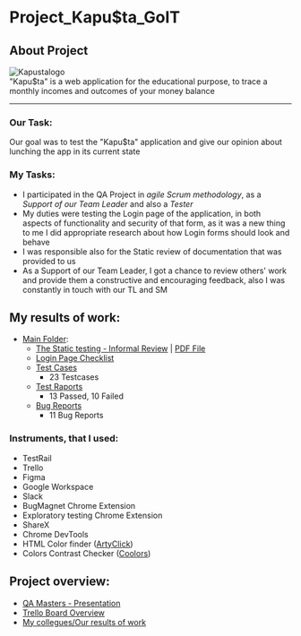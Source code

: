 # Project_Kapu$ta_GoIT

## About Project

![Kapustalogo](https://github.com/MioLuczak/Project_Kapusta/assets/150384855/c420afc7-27f8-462c-88a7-1d0e2e2ae520) <br>
"Kapu$ta" is a web application for the educational purpose, to trace a monthly incomes and outcomes of your money balance

---

### Our Task:

Our goal was to test the "Kapu$ta" application and give our opinion about lunching the app in its current state

### My Tasks:

- I participated in the QA Project in *agile Scrum methodology*, as a *Support of our Team Leader* and also a *Tester*
- My duties were testing the Login page of the application, in both aspects of functionality and security of that form, 
as it was a new thing to me I did appropriate research about how Login forms should look and behave
- I was responsible also for the Static review of documentation that was provided to us
- As a Support of our Team Leader, I got a chance to review others' work and provide them a constructive and encouraging feedback,
also I was constantly in touch with our TL and SM


## My results of work:

- [Main Folder](https://drive.google.com/drive/folders/1L-zNcb-hn0DycVll8Hgsl_aZ9t1zH_m_?usp=sharing):
	- [The Static testing - Informal Review](https://docs.google.com/spreadsheets/d/1HOq0uqU-imbR7ZNmbW4A3VUYRxGhFXhjvim2E92Mqyw/edit?usp=sharing) | [PDF File](https://drive.google.com/file/d/1E9Z-1zotRoXXIBqSCV7HHjfBny62CnVv/view?usp=sharing)
	- [Login Page Checklist](https://drive.google.com/file/d/12YseFROxglJDcSv0yoeiFw2JJ_a6Ug_U/view?usp=sharing)
	- [Test Cases](https://docs.google.com/spreadsheets/d/1HOq0uqU-imbR7ZNmbW4A3VUYRxGhFXhjvim2E92Mqyw/edit?usp=sharing) 
		- 23 Testcases
	- [Test Raports](https://drive.google.com/drive/folders/1VL_I5K6EcRVVd3Elvq7v_ZMYdkhWf0mu?usp=sharing) 
		- 13 Passed, 10 Failed
	- [Bug Reports](https://drive.google.com/drive/folders/1jcKNSfpMNUkHUi8JmvlRi4whTM6sg1Lg?usp=sharing) 
		- 11 Bug Reports 

### Instruments, that I used:

- TestRail
- Trello
- Figma
- Google Workspace
- Slack
- BugMagnet Chrome Extension
- Exploratory testing Chrome Extension
- ShareX
- Chrome DevTools
- HTML Color finder ([ArtyClick](https://colors.artyclick.com/color-name-finder/))
- Colors Contrast Checker ([Coolors](https://coolors.co/contrast-checker/112a46-acc8e5))


## Project overview:

- [QA Masters - Presentation](https://docs.google.com/presentation/d/1p2eLoaPRGQX2ER1kgIOfCB6c-PUBouNZ/edit?usp=sharing&ouid=113173033041272762957&rtpof=true&sd=true) 
- [Trello Board Overview](https://drive.google.com/file/d/1sXORK5-ufOHHwxtr-OVQuoEUhmONx5jm/view?usp=sharing)
- [My collegues/Our results of work](https://drive.google.com/drive/folders/1IsWcIo-pqrQrRPkNcDp3E_Oyj-srey_a)


